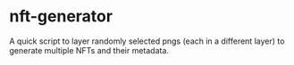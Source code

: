 # nft-generator
A quick script to layer randomly selected pngs (each in a different layer) to generate multiple NFTs and their metadata.
